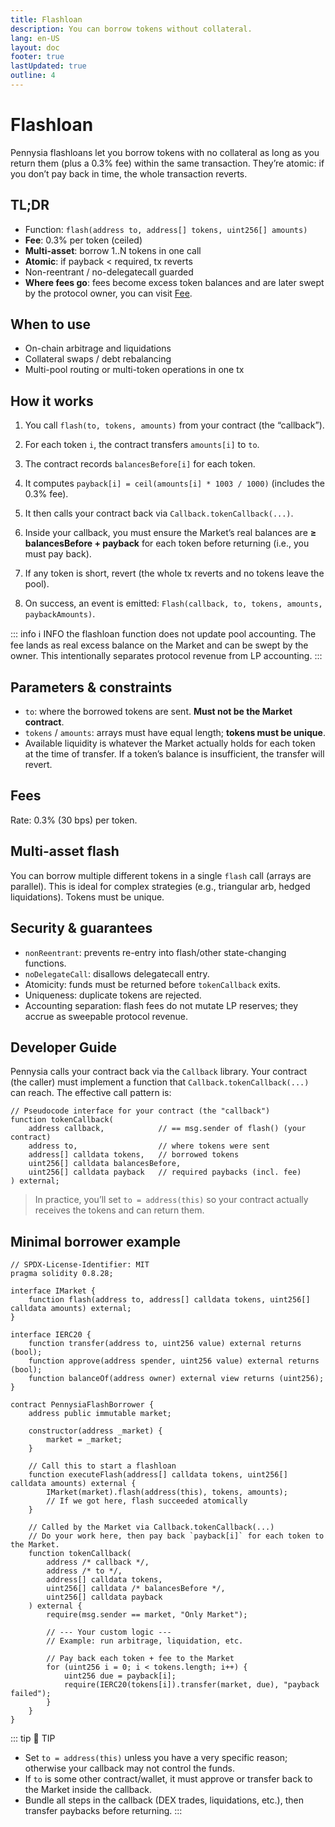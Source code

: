 ```yaml
---
title: Flashloan
description: You can borrow tokens without collateral.
lang: en-US
layout: doc
footer: true
lastUpdated: true
outline: 4
---
```


# Flashloan
Pennysia flashloans let you borrow tokens with no collateral as long as you return them (plus a 0.3% fee) within the same transaction. They’re atomic: if you don’t pay back in time, the whole transaction reverts.

## TL;DR
- Function: ```flash(address to, address[] tokens, uint256[] amounts)```
- **Fee**: 0.3% per token (ceiled)
- **Multi-asset**: borrow 1..N tokens in one call
- **Atomic**: if payback < required, tx reverts
- Non-reentrant / no-delegatecall guarded
- **Where fees go**: fees become excess token balances and are later swept by the protocol owner, you can visit [Fee](./fee).

## When to use
- On-chain arbitrage and liquidations
- Collateral swaps / debt rebalancing
- Multi-pool routing or multi-token operations in one tx

## How it works
1. You call ```flash(to, tokens, amounts)``` from your contract (the “callback”).

2. For each token ```i```, the contract transfers ```amounts[i]``` to ```to```.

3. The contract records ```balancesBefore[i]``` for each token.

4. It computes ```payback[i] = ceil(amounts[i] * 1003 / 1000)``` (includes the 0.3% fee).

5. It then calls your contract back via ```Callback.tokenCallback(...)```.

6. Inside your callback, you must ensure the Market’s real balances are **≥ balancesBefore + payback** for each token before returning (i.e., you must pay back).

7. If any token is short, revert (the whole tx reverts and no tokens leave the pool).

8. On success, an event is emitted:
```Flash(callback, to, tokens, amounts, paybackAmounts)```.

::: info :information_source:  INFO
the flashloan function does not update pool accounting. The fee lands as real excess balance on the Market and can be swept by the owner. This intentionally separates protocol revenue from LP accounting.
:::

## Parameters & constraints

- ```to```: where the borrowed tokens are sent. **Must not be the Market contract**.
- ```tokens``` / ```amounts```: arrays must have equal length; **tokens must be unique**.
- Available liquidity is whatever the Market actually holds for each token at the time of transfer. If a token’s balance is insufficient, the transfer will revert.

## Fees
Rate: 0.3% (30 bps) per token.

## Multi-asset flash
You can borrow multiple different tokens in a single ```flash``` call (arrays are parallel). This is ideal for complex strategies (e.g., triangular arb, hedged liquidations). Tokens must be unique.


## Security & guarantees
- ```nonReentrant```: prevents re-entry into flash/other state-changing functions.
- ```noDelegateCall```: disallows delegatecall entry.
- Atomicity: funds must be returned before ```tokenCallback``` exits.
- Uniqueness: duplicate tokens are rejected.
- Accounting separation: flash fees do not mutate LP reserves; they accrue as sweepable protocol revenue.

## Developer Guide
Pennysia calls your contract back via the ```Callback``` library. Your contract (the caller) must implement a function that ```Callback.tokenCallback(...)``` can reach. The effective call pattern is:

```solidity
// Pseudocode interface for your contract (the "callback")
function tokenCallback(
    address callback,            // == msg.sender of flash() (your contract)
    address to,                  // where tokens were sent
    address[] calldata tokens,   // borrowed tokens
    uint256[] calldata balancesBefore,
    uint256[] calldata payback   // required paybacks (incl. fee)
) external;
```
> In practice, you’ll set ```to = address(this)``` so your contract actually receives the tokens and can return them.

## Minimal borrower example
```solidity
// SPDX-License-Identifier: MIT
pragma solidity 0.8.28;

interface IMarket {
    function flash(address to, address[] calldata tokens, uint256[] calldata amounts) external;
}

interface IERC20 {
    function transfer(address to, uint256 value) external returns (bool);
    function approve(address spender, uint256 value) external returns (bool);
    function balanceOf(address owner) external view returns (uint256);
}

contract PennysiaFlashBorrower {
    address public immutable market;

    constructor(address _market) {
        market = _market;
    }

    // Call this to start a flashloan
    function executeFlash(address[] calldata tokens, uint256[] calldata amounts) external {
        IMarket(market).flash(address(this), tokens, amounts);
        // If we got here, flash succeeded atomically
    }

    // Called by the Market via Callback.tokenCallback(...)
    // Do your work here, then pay back `payback[i]` for each token to the Market.
    function tokenCallback(
        address /* callback */,
        address /* to */,
        address[] calldata tokens,
        uint256[] calldata /* balancesBefore */,
        uint256[] calldata payback
    ) external {
        require(msg.sender == market, "Only Market");

        // --- Your custom logic ---
        // Example: run arbitrage, liquidation, etc.

        // Pay back each token + fee to the Market
        for (uint256 i = 0; i < tokens.length; i++) {
            uint256 due = payback[i];
            require(IERC20(tokens[i]).transfer(market, due), "payback failed");
        }
    }
}
```
::: tip :book: TIP
- Set ```to = address(this)``` unless you have a very specific reason; otherwise your callback may not control the funds.
- If ```to``` is some other contract/wallet, it must approve or transfer back to the Market inside the callback.
- Bundle all steps in the callback (DEX trades, liquidations, etc.), then transfer paybacks before returning.
 :::


